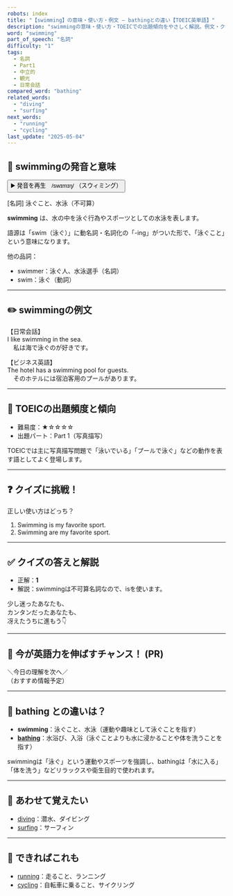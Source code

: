 ```yaml
---
robots: index
title: "【swimming】の意味・使い方・例文 ― bathingとの違い【TOEIC英単語】"
description: "swimmingの意味・使い方・TOEICでの出題傾向をやさしく解説。例文・クイズ付きでbathingとの違いもわかりやすく学べます。"
word: "swimming"
part_of_speech: "名詞"
difficulty: "1"
tags:
  - 名詞
  - Part1
  - 中立的
  - 観光
  - 日常会話
compared_word: "bathing"
related_words:
  - "diving"
  - "surfing"
next_words:
  - "running"
  - "cycling"
last_update: "2025-05-04"
---
```


## 🔰 swimmingの発音と意味

<button class="play-audio" onclick="playTTS('swimming')">
  <span class="play-audio-main">
    ▶️ 発音を再生　/swɪmɪŋ/
  </span>
  <span class="play-audio-sub">
    （スウィミング）
  </span>
</button>

[名詞] 泳ぐこと、水泳（不可算）

**swimming** は、水の中を泳ぐ行為やスポーツとしての水泳を表します。

語源は「swim（泳ぐ）」に動名詞・名詞化の「-ing」がついた形で、「泳ぐこと」という意味になります。

他の品詞：  
- swimmer：泳ぐ人、水泳選手（名詞）
- swim：泳ぐ（動詞）

---

## ✏️ swimmingの例文

【日常会話】  
I like swimming in the sea.  
　私は海で泳ぐのが好きです。

【ビジネス英語】  
The hotel has a swimming pool for guests.  
　そのホテルには宿泊客用のプールがあります。

---

## 🎯 TOEICの出題頻度と傾向

- 難易度：★☆☆☆☆
- 出題パート：Part 1（写真描写）

TOEICでは主に写真描写問題で「泳いでいる」「プールで泳ぐ」などの動作を表す語としてよく登場します。

---

## ❓ クイズに挑戦！

正しい使い方はどっち？

1. Swimming is my favorite sport.  
2. Swimming are my favorite sport.

---

## ✅ クイズの答えと解説

- 正解：**1**
- 解説：swimmingは不可算名詞なので、isを使います。

少し迷ったあなたも、  
カンタンだったあなたも、  
冴えたうちに進もう👇️

---

## 🚀 今が英語力を伸ばすチャンス！ (PR)

<div class="info-center">
＼今日の理解を次へ／<br>  
（おすすめ情報予定）
</div>

---

## 🤔  bathing との違いは？

- **swimming**：泳ぐこと、水泳（運動や趣味として泳ぐことを指す）
- **[bathing](/word/bathing/)**：水浴び、入浴（泳ぐことよりも水に浸かることや体を洗うことを指す）

swimmingは「泳ぐ」という運動やスポーツを強調し、bathingは「水に入る」「体を洗う」などリラックスや衛生目的で使われます。

---

## 🧩 あわせて覚えたい

- [diving](/word/diving/)：潜水、ダイビング
- [surfing](/word/surfing/)：サーフィン

---

## 📖 できればこれも

- [running](/word/running/)：走ること、ランニング
- [cycling](/word/cycling/)：自転車に乗ること、サイクリング

<!-- cvid: aid48_bid45 -->
